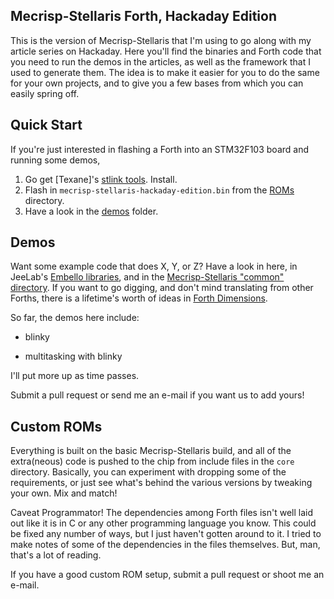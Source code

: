 ## Mecrisp-Stellaris Forth, Hackaday Edition

This is the version of Mecrisp-Stellaris that I'm using to go along with my article series on Hackaday.  Here you'll find the binaries and Forth code that you need to run the demos in the articles, as well as the framework that I used to generate them.  The idea is to make it easier for you to do the same for your own projects, and to give you a few bases from which you can easily spring off.

## Quick Start

If you're just interested in flashing a Forth into an STM32F103 board and running some demos, 

1. Go get [Texane]'s [stlink tools](https://github.com/texane/stlink).  Install.
2. Flash in `mecrisp-stellaris-hackaday-edition.bin` from the [ROMs](https://github.com/hexagon5un/hackaday-forth/tree/master/ROMS) directory.
3. Have a look in the [demos](https://github.com/hexagon5un/hackaday-forth/tree/master/demos) folder.  

## Demos

Want some example code that does X, Y, or Z?  Have a look in here, in JeeLab's [Embello libraries](http://embello.jeelabs.org/flib/), and in the [Mecrisp-Stellaris "common" directory](https://github.com/jeelabs/mecrisp-stellaris/tree/master/common).  If you want to go digging, and don't mind translating from other Forths, there is a lifetime's worth of ideas in [Forth Dimensions](http://www.forth.org/fd/contents.html).

So far, the demos here include: 

* blinky

* multitasking with blinky

I'll put more up as time passes.

Submit a pull request or send me an e-mail if you want us to add yours!  

## Custom ROMs

Everything is built on the basic Mecrisp-Stellaris build, and all of the extra(neous) code is pushed to the chip from include files in the `core` directory.  Basically, you can experiment with dropping some of the requirements, or just see what's behind the various versions by tweaking your own.  Mix and match!

Caveat Programmator!  The dependencies among Forth files isn't well laid out like it is in C or any other programming language you know.  This could be fixed any number of ways, but I just haven't gotten around to it.  I tried to make notes of some of the dependencies in the files themselves.  But, man, that's a lot of reading. 

If you have a good custom ROM setup, submit a pull request or shoot me an e-mail.


